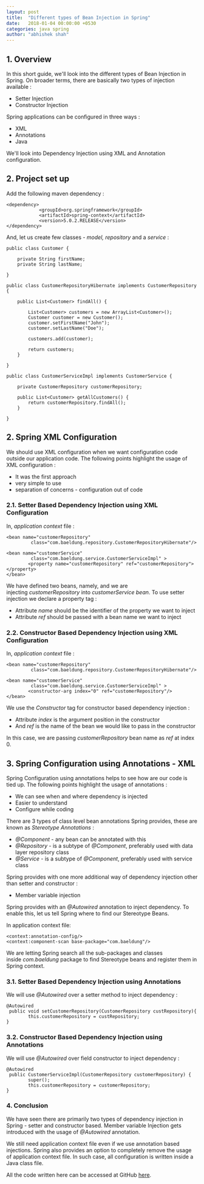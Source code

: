 ```yaml
---
layout: post
title:  "Different types of Bean Injection in Spring"
date:   2018-01-04 00:00:00 +0530
categories: java spring
author: "abhishek shah"
---
```




## 1. Overview

In this short guide, we'll look into the different types of Bean Injection in Spring. On broader terms, there are basically two types of injection available :

* Setter Injection
* Constructor Injection

Spring applications can be configured in three ways :

* XML
* Annotations
* Java

We'll look into Dependency Injection using XML and Annotation configuration.

## 2. Project set up

Add the following maven dependency :

```
<dependency>
			<groupId>org.springframework</groupId>
			<artifactId>spring-context</artifactId>
			<version>5.0.2.RELEASE</version>
</dependency>
```

And, let us create few classes - *model, repository* and a *service* :

```
public class Customer {

	private String firstName;
	private String lastName;

}
```

```
public class CustomerRepositoryHibernate implements CustomerRepository {

    public List<Customer> findAll() {

        List<Customer> customers = new ArrayList<Customer>();
        Customer customer = new Customer();
        customer.setFirstName("John");
        customer.setLastName("Doe");

        customers.add(customer);

        return customers;
    }

}
```

```
public class CustomerServiceImpl implements CustomerService {

    private CustomerRepository customerRepository;

    public List<Customer> getAllCustomers() {
        return customerRepository.findAll();
    }

}
```

## 2. Spring XML Configuration

We should use XML configuration when we want configuration code outside our application code. The following points highlight the usage of XML configuration :

* It was the first approach
* very simple to use
* separation of concerns - configuration out of code

### 2.1. Setter Based Dependency Injection using XML Configuration

In, *application context* file :

```
<bean name="customerRepository"
   		 class="com.baeldung.repository.CustomerRepositoryHibernate"/>

<bean name="customerService"
   		 class="com.baeldung.service.CustomerServiceImpl" >
   		<property name="customerRepository" ref="customerRepository"></property>
</bean>
```

We have defined two beans, namely, and we are injecting *customerRepository* into *customerService bean*. To use setter injection we declare a property tag :

* Attribute *name* should be the identifier of the property we want to inject
* Attribute *ref* should be passed with a bean name we want to inject

### 2.2. Constructor Based Dependency Injection using XML Configuration

In, *application context* file :

```
<bean name="customerRepository"
   		 class="com.baeldung.repository.CustomerRepositoryHibernate"/>

<bean name="customerService"
   		 class="com.baeldung.service.CustomerServiceImpl" >
   		<constructor-arg index="0" ref="customerRepository"/>
</bean>
```

We use the *Constructor* tag for constructor based dependency injection :

* Attribute *index* is the argument position in the constructor
* And *ref* is the name of the bean we would like to pass in the constructor

In this case, we are passing *customerRepository* bean name as *ref* at index 0.

## 3. Spring Configuration using Annotations - XML

Spring Configuration using annotations helps to see how are our code is tied up. The following points highlight the usage of annotations :

* We can see when and where dependency is injected
* Easier to understand
* Configure while coding

There are 3 types of class level bean annotations Spring provides, these are known as *Stereotype Annotations* :

* *@Component* - any bean can be annotated with this
* *@Repository* - is a subtype of *@Component*, preferably used with data layer repository class
* *@Service* - is a subtype of *@Component*, preferably used with service class

Spring provides with one more additional way of dependency injection other than setter and constructor :

* Member variable injection

Spring provides with an *@Autowired* annotation to inject dependency. To enable this, let us tell Spring where to find our Stereotype Beans.

In application context file:

```
<context:annotation-config/>
<context:component-scan base-package="com.baeldung"/>
```

We are letting Spring search all the sub-packages and classes inside *com.baeldung* package to find Stereotype beans and register them in Spring context.

### 3.1. Setter Based Dependency Injection using Annotations

We will use *@Autowired* over a setter method to inject dependency :

```
@Autowired
 public void setCustomerRepository(CustomerRepository custRepository){
        this.customerRepository = custRepository;
}
```

### 3.2. Constructor Based Dependency Injection using Annotations

We will use *@Autowired* over field constructor to inject dependency :

```
@Autowired
 public CustomerServiceImpl(CustomerRepository customerRepository) {
        super();
        this.customerRepository = customerRepository;
}

```

### 4. Conclusion

We have seen there are primarily two types of dependency injection in Spring - setter and constructor based. Member variable Injection gets introduced with the usage of *@Autowired* annotation.

We still need application context file even if we use annotation based injections. Spring also provides an option to completely remove the usage of application context file. In such case, all configuration is written inside a Java class file.

All the code written here can be accessed at GitHub [here](https://github.com/ashah2012/scalable-search-engine).
